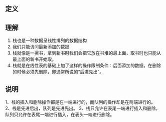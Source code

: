 ## 定义

## 理解
1. 栈也是一种数据呈线性排列的数据结构
2. 我们只能访问最新添加的数据
3. 栈就像是一摞书，拿到新书时我们会把它放在书堆的最上面，取书时也只能从最上面的新书开始取。
4. 栈就是在线性表的基础上加了这样的操作限制条件：后面添加的数据，在删除的时候必须先删除，即通常所说的“后进先出”。



## 说明

1、栈的插入和删除操作都是在一端进行的，而队列的操作却是在两端进行的。
2、栈是先进后出，队列是先进先出。
3、栈只允许在表尾一端进行插入和删除，队列只允许在表尾一端进行插入，在表头一端进行删除。